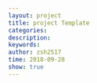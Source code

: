 ```yaml
---
layout: project
title: project Template
categories: 
description: 
keywords: 
author: zsh2517
time: 2018-09-28
show: true
---
```

